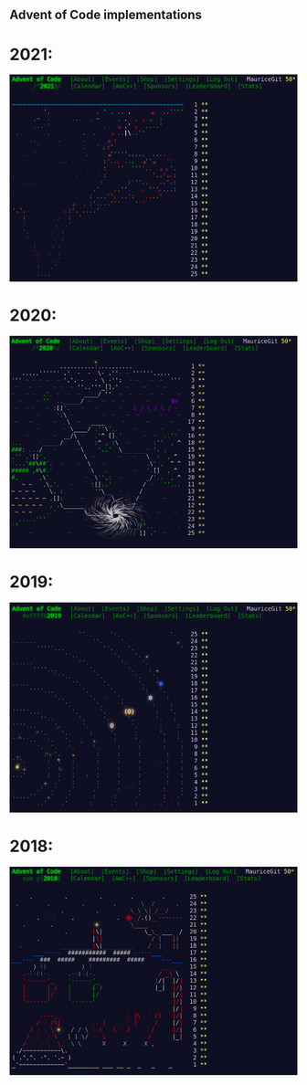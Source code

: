 ## Advent of Code implementations

# 2021:
![Overview](2021/aoc_21.png)

# 2020:
![Overview](2020/aoc_20.png)

# 2019:
![Overview](2019/aoc_19.png)

# 2018:
![Overview](2018/aoc_18.png)
